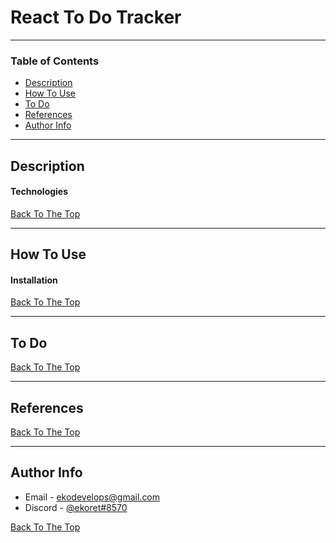 # React To Do Tracker

---

### Table of Contents

- [Description](#description)
- [How To Use](#how-to-use)
- [To Do](#to-do)
- [References](#references)
- [Author Info](#author-info)

---

## Description

#### Technologies

[Back To The Top](#react-to-do-tracker)

---

## How To Use

#### Installation

[Back To The Top](#react-to-do-tracker)

---

## To Do

[Back To The Top](#react-to-do-tracker)

---

## References

[Back To The Top](#react-to-do-tracker)

---

## Author Info

- Email - [ekodevelops@gmail.com](mailto:ekodevelops@gmail.com)
- Discord - [@ekoret#8570](https://discord.com)

[Back To The Top](#react-to-do-tracker)
